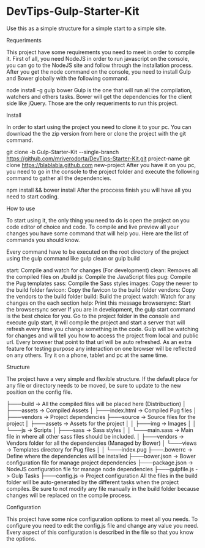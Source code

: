 # DevTips-Gulp-Starter-Kit

Use this as a simple structure for a simple start to a simple site.


Requeriments

This project have some requirements you need to meet in order to compile it. First of all, you need NodeJS in order to run javascript on the console, you can go to the NodeJS site and follow through the installation process. After you get the node command on the console, you need to install Gulp and Bower globally with the following command.

node install -g gulp bower
Gulp is the one that will run all the compilation, watchers and others tasks. Bower will get the dependencies for the client side like jQuery. Those are the only requeriments to run this project.

Install

In order to start using the project you need to clone it to your pc. You can download the the zip version from here or clone the project with the git command.

git clone -b Gulp-Starter-Kit --single-branch https://github.com/mriverodorta/DevTips-Starter-Kit.git project-name
git clone https://blablabla.github.com new-project
After you have it on you pc, you need to go in the console to the project folder and execute the following command to gather all the dependencies.

npm install && bower install
After the proccess finish you will have all you need to start coding.

How to use

To start using it, the only thing you need to do is open the project on you code editor of choice and code. To compile and live preview all your changes you have some command that will help you. Here are the list of commands you should know.

Every command have to be executed on the root directory of the project using the gulp command like gulp clean or gulp build

start: Compile and watch for changes (For development)
clean: Removes all the compiled files on ./build
js: Compile the JavaScript files
pug: Compile the Pug templates
sass: Compile the Sass styles
images: Copy the newer to the build folder
favicon: Copy the favicon to the build folder
vendors: Copy the vendors to the build folder
build: Build the project
watch: Watch for any changes on the each section
help: Print this message
browsersync: Start the browsersync server
If you are in development, the gulp start command is the best choice for you. Go to the project folder in the console and execute gulp start, it will compile the project and start a server that will refresh every time you change something in the code. Gulp will be watching for changes and will tell you how to access the project from local and public url. Every browser that point to that url will be auto refreshed. As an extra feature for testing purpose any interaction on one browser will be reflected on any others. Try it on a phone, tablet and pc at the same time.

Structure

The project have a very simple and flexible structure. If the default place for any file or directory needs to be moved, be sure to update to the new position on the config file.

├───build -> All the compiled files will be placed here (Distribuction)
│   ├───assets -> Compiled Assets
│   ├───index.html -> Compiled Pug files
│   ├───vendors -> Project dependencies
├───source -> Source files for the project
│   ├───assets -> Assets for the project
│   │   ├───img -> Images
│   │   └───js -> Scripts
│   ├───sass  -> Sass styles
│   │   └───main.sass -> Main file in where all other sass files should be included.
│   ├───vendors -> Vendors folder for all the dependencies (Managed by Bower)
│   └───views -> Templates directory for Pug files
│   │   └───index.pug
├───.bowerrc -> Define where the dependencies will be installed
├───bower.json -> Bower configuration file for manage project dependencies
├───package.json -> NodeJS configuration file for manage node dependencies
├───gulpfile.js -> Gulp Tasks
├───config.js -> Project configuration
All the files in the build folder will be auto-generated by the different tasks when the project compiles. Be sure to not modify any file manually in the build folder because changes will be replaced on the compile process.

Configuration

This project have some nice configuration options to meet all you needs. To configure you need to edit the config.js file and change any value you need. Every aspect of this configuration is described in the file so that you know the options.
